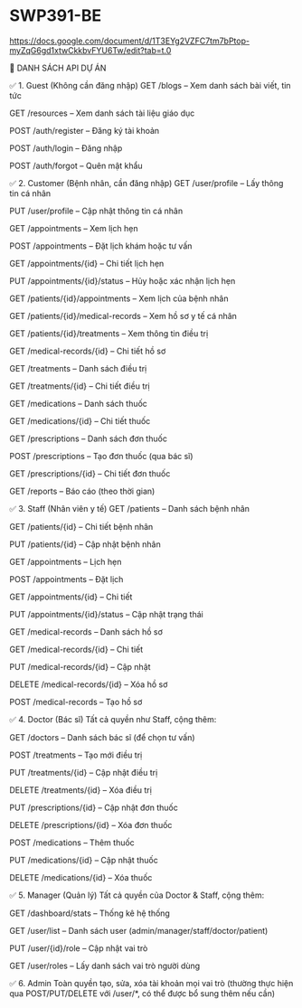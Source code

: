 # SWP391-BE
https://docs.google.com/document/d/1T3EYg2VZFC7tm7bPtop-myZqG6gd1xtwCkkbvFYU6Tw/edit?tab=t.0


📄 DANH SÁCH API DỰ ÁN


✅ 1. Guest (Không cần đăng nhập)
GET /blogs – Xem danh sách bài viết, tin tức

GET /resources – Xem danh sách tài liệu giáo dục

POST /auth/register – Đăng ký tài khoản

POST /auth/login – Đăng nhập

POST /auth/forgot – Quên mật khẩu

✅ 2. Customer (Bệnh nhân, cần đăng nhập)
GET /user/profile – Lấy thông tin cá nhân

PUT /user/profile – Cập nhật thông tin cá nhân

GET /appointments – Xem lịch hẹn

POST /appointments – Đặt lịch khám hoặc tư vấn

GET /appointments/{id} – Chi tiết lịch hẹn

PUT /appointments/{id}/status – Hủy hoặc xác nhận lịch hẹn

GET /patients/{id}/appointments – Xem lịch của bệnh nhân

GET /patients/{id}/medical-records – Xem hồ sơ y tế cá nhân

GET /patients/{id}/treatments – Xem thông tin điều trị

GET /medical-records/{id} – Chi tiết hồ sơ

GET /treatments – Danh sách điều trị

GET /treatments/{id} – Chi tiết điều trị

GET /medications – Danh sách thuốc

GET /medications/{id} – Chi tiết thuốc

GET /prescriptions – Danh sách đơn thuốc

POST /prescriptions – Tạo đơn thuốc (qua bác sĩ)

GET /prescriptions/{id} – Chi tiết đơn thuốc

GET /reports – Báo cáo (theo thời gian)

✅ 3. Staff (Nhân viên y tế)
GET /patients – Danh sách bệnh nhân

GET /patients/{id} – Chi tiết bệnh nhân

PUT /patients/{id} – Cập nhật bệnh nhân

GET /appointments – Lịch hẹn

POST /appointments – Đặt lịch

GET /appointments/{id} – Chi tiết

PUT /appointments/{id}/status – Cập nhật trạng thái

GET /medical-records – Danh sách hồ sơ

GET /medical-records/{id} – Chi tiết

PUT /medical-records/{id} – Cập nhật

DELETE /medical-records/{id} – Xóa hồ sơ

POST /medical-records – Tạo hồ sơ

✅ 4. Doctor (Bác sĩ)
Tất cả quyền như Staff, cộng thêm:

GET /doctors – Danh sách bác sĩ (để chọn tư vấn)

POST /treatments – Tạo mới điều trị

PUT /treatments/{id} – Cập nhật điều trị

DELETE /treatments/{id} – Xóa điều trị

PUT /prescriptions/{id} – Cập nhật đơn thuốc

DELETE /prescriptions/{id} – Xóa đơn thuốc

POST /medications – Thêm thuốc

PUT /medications/{id} – Cập nhật thuốc

DELETE /medications/{id} – Xóa thuốc

✅ 5. Manager (Quản lý)
Tất cả quyền của Doctor & Staff, cộng thêm:

GET /dashboard/stats – Thống kê hệ thống

GET /user/list – Danh sách user (admin/manager/staff/doctor/patient)

PUT /user/{id}/role – Cập nhật vai trò

GET /user/roles – Lấy danh sách vai trò người dùng

✅ 6. Admin
Toàn quyền tạo, sửa, xóa tài khoản mọi vai trò (thường thực hiện qua POST/PUT/DELETE với /user/*, có thể được bổ sung thêm nếu cần)
